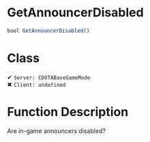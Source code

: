 # GetAnnouncerDisabled
```js
bool GetAnnouncerDisabled()
```
# Class
✔ `Server: CDOTABaseGameMode`  
✖ `Client: undefined`  

# Function Description
Are in-game announcers disabled?
